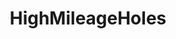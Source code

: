 ---
title: HighMileageHoles
crosslinks:
- livven
- Pushing
- sounding
- ConfusedBoners
- Fifthworldgonewild
- HoleSwitching
- asstopussy
---